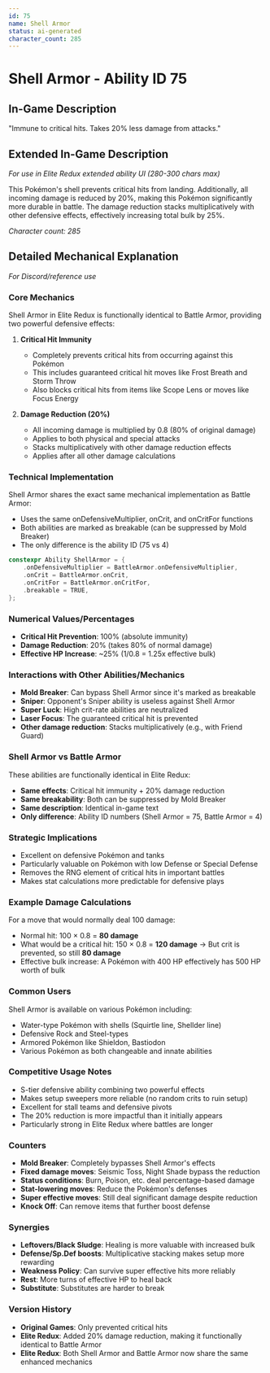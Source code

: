 ```yaml
---
id: 75
name: Shell Armor
status: ai-generated
character_count: 285
---
```


# Shell Armor - Ability ID 75

## In-Game Description
"Immune to critical hits. Takes 20% less damage from attacks."

## Extended In-Game Description
*For use in Elite Redux extended ability UI (280-300 chars max)*

This Pokémon's shell prevents critical hits from landing. Additionally, all incoming damage is reduced by 20%, making this Pokémon significantly more durable in battle. The damage reduction stacks multiplicatively with other defensive effects, effectively increasing total bulk by 25%.

*Character count: 285*

## Detailed Mechanical Explanation
*For Discord/reference use*

### Core Mechanics
Shell Armor in Elite Redux is functionally identical to Battle Armor, providing two powerful defensive effects:

1. **Critical Hit Immunity**
   - Completely prevents critical hits from occurring against this Pokémon
   - This includes guaranteed critical hit moves like Frost Breath and Storm Throw
   - Also blocks critical hits from items like Scope Lens or moves like Focus Energy

2. **Damage Reduction (20%)**
   - All incoming damage is multiplied by 0.8 (80% of original damage)
   - Applies to both physical and special attacks
   - Stacks multiplicatively with other damage reduction effects
   - Applies after all other damage calculations

### Technical Implementation

Shell Armor shares the exact same mechanical implementation as Battle Armor:
- Uses the same onDefensiveMultiplier, onCrit, and onCritFor functions
- Both abilities are marked as breakable (can be suppressed by Mold Breaker)
- The only difference is the ability ID (75 vs 4)

```c
constexpr Ability ShellArmor = {
    .onDefensiveMultiplier = BattleArmor.onDefensiveMultiplier,
    .onCrit = BattleArmor.onCrit,
    .onCritFor = BattleArmor.onCritFor,
    .breakable = TRUE,
};
```

### Numerical Values/Percentages
- **Critical Hit Prevention**: 100% (absolute immunity)
- **Damage Reduction**: 20% (takes 80% of normal damage)
- **Effective HP Increase**: ~25% (1/0.8 = 1.25x effective bulk)

### Interactions with Other Abilities/Mechanics
- **Mold Breaker**: Can bypass Shell Armor since it's marked as breakable
- **Sniper**: Opponent's Sniper ability is useless against Shell Armor
- **Super Luck**: High crit-rate abilities are neutralized
- **Laser Focus**: The guaranteed critical hit is prevented
- **Other damage reduction**: Stacks multiplicatively (e.g., with Friend Guard)

### Shell Armor vs Battle Armor
These abilities are functionally identical in Elite Redux:
- **Same effects**: Critical hit immunity + 20% damage reduction
- **Same breakability**: Both can be suppressed by Mold Breaker
- **Same description**: Identical in-game text
- **Only difference**: Ability ID numbers (Shell Armor = 75, Battle Armor = 4)

### Strategic Implications
- Excellent on defensive Pokémon and tanks
- Particularly valuable on Pokémon with low Defense or Special Defense
- Removes the RNG element of critical hits in important battles
- Makes stat calculations more predictable for defensive plays

### Example Damage Calculations
For a move that would normally deal 100 damage:
- Normal hit: 100 × 0.8 = **80 damage**
- What would be a critical hit: 150 × 0.8 = **120 damage** → But crit is prevented, so still **80 damage**
- Effective bulk increase: A Pokémon with 400 HP effectively has 500 HP worth of bulk

### Common Users
Shell Armor is available on various Pokémon including:
- Water-type Pokémon with shells (Squirtle line, Shellder line)
- Defensive Rock and Steel-types
- Armored Pokémon like Shieldon, Bastiodon
- Various Pokémon as both changeable and innate abilities

### Competitive Usage Notes
- S-tier defensive ability combining two powerful effects
- Makes setup sweepers more reliable (no random crits to ruin setup)
- Excellent for stall teams and defensive pivots
- The 20% reduction is more impactful than it initially appears
- Particularly strong in Elite Redux where battles are longer

### Counters
- **Mold Breaker**: Completely bypasses Shell Armor's effects
- **Fixed damage moves**: Seismic Toss, Night Shade bypass the reduction
- **Status conditions**: Burn, Poison, etc. deal percentage-based damage
- **Stat-lowering moves**: Reduce the Pokémon's defenses
- **Super effective moves**: Still deal significant damage despite reduction
- **Knock Off**: Can remove items that further boost defense

### Synergies
- **Leftovers/Black Sludge**: Healing is more valuable with increased bulk
- **Defense/Sp.Def boosts**: Multiplicative stacking makes setup more rewarding
- **Weakness Policy**: Can survive super effective hits more reliably
- **Rest**: More turns of effective HP to heal back
- **Substitute**: Substitutes are harder to break

### Version History
- **Original Games**: Only prevented critical hits
- **Elite Redux**: Added 20% damage reduction, making it functionally identical to Battle Armor
- **Elite Redux**: Both Shell Armor and Battle Armor now share the same enhanced mechanics